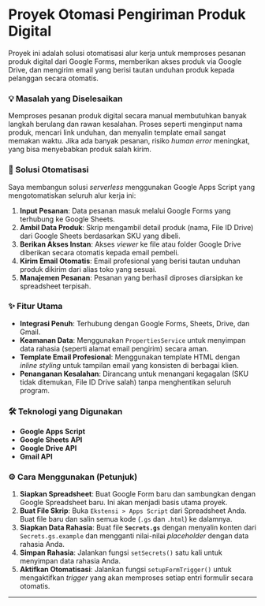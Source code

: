 # Proyek Otomasi Pengiriman Produk Digital

Proyek ini adalah solusi otomatisasi alur kerja untuk memproses pesanan produk digital dari Google Forms, memberikan akses produk via Google Drive, dan mengirim email yang berisi tautan unduhan produk kepada pelanggan secara otomatis.

### 💡 Masalah yang Diselesaikan

Memproses pesanan produk digital secara manual membutuhkan banyak langkah berulang dan rawan kesalahan. Proses seperti menginput nama produk, mencari link unduhan, dan menyalin template email sangat memakan waktu. Jika ada banyak pesanan, risiko *human error* meningkat, yang bisa menyebabkan produk salah kirim.

### 🚀 Solusi Otomatisasi

Saya membangun solusi *serverless* menggunakan Google Apps Script yang mengotomatiskan seluruh alur kerja ini:

1.  **Input Pesanan**: Data pesanan masuk melalui Google Forms yang terhubung ke Google Sheets.
2.  **Ambil Data Produk**: Skrip mengambil detail produk (nama, File ID Drive) dari Google Sheets berdasarkan SKU yang dibeli.
3.  **Berikan Akses Instan**: Akses *viewer* ke file atau folder Google Drive diberikan secara otomatis kepada email pembeli.
4.  **Kirim Email Otomatis**: Email profesional yang berisi tautan unduhan produk dikirim dari alias toko yang sesuai.
5.  **Manajemen Pesanan**: Pesanan yang berhasil diproses diarsipkan ke spreadsheet terpisah.

### ✨ Fitur Utama

* **Integrasi Penuh**: Terhubung dengan Google Forms, Sheets, Drive, dan Gmail.
* **Keamanan Data**: Menggunakan `PropertiesService` untuk menyimpan data rahasia (seperti alamat email pengirim) secara aman.
* **Template Email Profesional**: Menggunakan template HTML dengan *inline styling* untuk tampilan email yang konsisten di berbagai klien.
* **Penanganan Kesalahan**: Dirancang untuk menangani kegagalan (SKU tidak ditemukan, File ID Drive salah) tanpa menghentikan seluruh program.

### 🛠️ Teknologi yang Digunakan

* **Google Apps Script**
* **Google Sheets API**
* **Google Drive API**
* **Gmail API**

### ⚙️ Cara Menggunakan (Petunjuk)

1.  **Siapkan Spreadsheet**: Buat Google Form baru dan sambungkan dengan Google Spreadsheet baru. Ini akan menjadi basis utama proyek.
2.  **Buat File Skrip**: Buka `Ekstensi > Apps Script` dari Spreadsheet Anda. Buat file baru dan salin semua kode (`.gs` dan `.html`) ke dalamnya.
3.  **Siapkan Data Rahasia**: Buat file **`Secrets.gs`** dengan menyalin konten dari `Secrets.gs.example` dan mengganti nilai-nilai *placeholder* dengan data rahasia Anda.
4.  **Simpan Rahasia**: Jalankan fungsi `setSecrets()` satu kali untuk menyimpan data rahasia Anda.
5.  **Aktifkan Otomatisasi**: Jalankan fungsi `setupFormTrigger()` untuk mengaktifkan *trigger* yang akan memproses setiap entri formulir secara otomatis.

---
